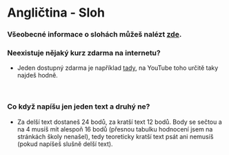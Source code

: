# Angličtina - Sloh

### Všeobecné informace o slohách můžeš nalézt [zde](../../FaQ/SLOHY.md).

### Neexistuje nějaký kurz zdarma na internetu?
- Jeden dostupný zdarma je například [tady](https://kubovaenglish.cz/portfolio/online-kurz-maturita-formalita-2023/), na YouTube toho určitě taky najdeš hodně.

<br>

### Co když napíšu jen jeden text a druhý ne?
- Za delší text dostaneš 24 bodů, za kratší text 12 bodů. Body se sečtou a na 4 musíš mít alespoň 16 bodů (přesnou tabulku hodnocení jsem na stránkách školy nenašel), tedy teoreticky kratší text psát ani nemusíš (pokud napíšeš slušně delší text).
